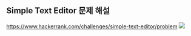 Simple Text Editor 문제 해설
-----------------------------
https://www.hackerrank.com/challenges/simple-text-editor/problem
<img src="https://user-images.githubusercontent.com/55957124/67276951-b0693200-f500-11e9-97e5-665869dd5197.PNG"></img>
